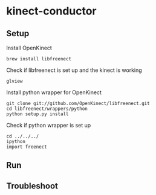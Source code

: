 kinect-conductor
================

Setup
-----

Install OpenKinect

    brew install libfreenect

Check if libfreenect is set up and the kinect is working

    glview

Install python wrapper for OpenKinect

    git clone git://github.com/OpenKinect/libfreenect.git
    cd libfreenect/wrappers/python
    python setup.py install

Check if python wrapper is set up

    cd ../../../
    ipython
    import freenect

Run
----

Troubleshoot
----
